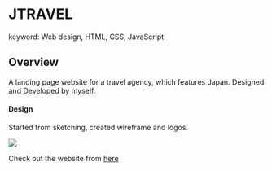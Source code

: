 # JTRAVEL

keyword: Web design, HTML, CSS, JavaScript

## Overview

A landing page website for a travel agency, which features Japan. Designed and Developed by myself.

#### Design

Started from sketching, created wireframe and logos.

![](https://user-images.githubusercontent.com/69213242/136094454-782947a2-002c-423a-9c46-149f313e68a7.png)

Check out the website from [here](https://yumimachino.github.io/JTRAVEL/)
